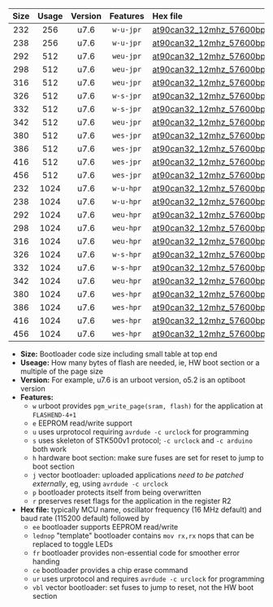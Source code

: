 |Size|Usage|Version|Features|Hex file|
|:-:|:-:|:-:|:-:|:--|
|232|256|u7.6|`w-u-jpr`|[at90can32_12mhz_57600bps_ur_vbl.hex](https://raw.githubusercontent.com/stefanrueger/urboot/main//at90can32_12mhz_57600bps_ur_vbl.hex)|
|238|256|u7.6|`w-u-jpr`|[at90can32_12mhz_57600bps_lednop_ur_vbl.hex](https://raw.githubusercontent.com/stefanrueger/urboot/main//at90can32_12mhz_57600bps_lednop_ur_vbl.hex)|
|292|512|u7.6|`weu-jpr`|[at90can32_12mhz_57600bps_ee_ur_vbl.hex](https://raw.githubusercontent.com/stefanrueger/urboot/main//at90can32_12mhz_57600bps_ee_ur_vbl.hex)|
|298|512|u7.6|`weu-jpr`|[at90can32_12mhz_57600bps_ee_lednop_ur_vbl.hex](https://raw.githubusercontent.com/stefanrueger/urboot/main//at90can32_12mhz_57600bps_ee_lednop_ur_vbl.hex)|
|316|512|u7.6|`weu-jpr`|[at90can32_12mhz_57600bps_ee_lednop_fr_ur_vbl.hex](https://raw.githubusercontent.com/stefanrueger/urboot/main//at90can32_12mhz_57600bps_ee_lednop_fr_ur_vbl.hex)|
|326|512|u7.6|`w-s-jpr`|[at90can32_12mhz_57600bps_vbl.hex](https://raw.githubusercontent.com/stefanrueger/urboot/main//at90can32_12mhz_57600bps_vbl.hex)|
|332|512|u7.6|`w-s-jpr`|[at90can32_12mhz_57600bps_lednop_vbl.hex](https://raw.githubusercontent.com/stefanrueger/urboot/main//at90can32_12mhz_57600bps_lednop_vbl.hex)|
|342|512|u7.6|`weu-jpr`|[at90can32_12mhz_57600bps_ee_lednop_fr_ce_ur_vbl.hex](https://raw.githubusercontent.com/stefanrueger/urboot/main//at90can32_12mhz_57600bps_ee_lednop_fr_ce_ur_vbl.hex)|
|380|512|u7.6|`wes-jpr`|[at90can32_12mhz_57600bps_ee_vbl.hex](https://raw.githubusercontent.com/stefanrueger/urboot/main//at90can32_12mhz_57600bps_ee_vbl.hex)|
|386|512|u7.6|`wes-jpr`|[at90can32_12mhz_57600bps_ee_lednop_vbl.hex](https://raw.githubusercontent.com/stefanrueger/urboot/main//at90can32_12mhz_57600bps_ee_lednop_vbl.hex)|
|416|512|u7.6|`wes-jpr`|[at90can32_12mhz_57600bps_ee_lednop_fr_vbl.hex](https://raw.githubusercontent.com/stefanrueger/urboot/main//at90can32_12mhz_57600bps_ee_lednop_fr_vbl.hex)|
|456|512|u7.6|`wes-jpr`|[at90can32_12mhz_57600bps_ee_lednop_fr_ce_vbl.hex](https://raw.githubusercontent.com/stefanrueger/urboot/main//at90can32_12mhz_57600bps_ee_lednop_fr_ce_vbl.hex)|
|232|1024|u7.6|`w-u-hpr`|[at90can32_12mhz_57600bps_ur.hex](https://raw.githubusercontent.com/stefanrueger/urboot/main//at90can32_12mhz_57600bps_ur.hex)|
|238|1024|u7.6|`w-u-hpr`|[at90can32_12mhz_57600bps_lednop_ur.hex](https://raw.githubusercontent.com/stefanrueger/urboot/main//at90can32_12mhz_57600bps_lednop_ur.hex)|
|292|1024|u7.6|`weu-hpr`|[at90can32_12mhz_57600bps_ee_ur.hex](https://raw.githubusercontent.com/stefanrueger/urboot/main//at90can32_12mhz_57600bps_ee_ur.hex)|
|298|1024|u7.6|`weu-hpr`|[at90can32_12mhz_57600bps_ee_lednop_ur.hex](https://raw.githubusercontent.com/stefanrueger/urboot/main//at90can32_12mhz_57600bps_ee_lednop_ur.hex)|
|316|1024|u7.6|`weu-hpr`|[at90can32_12mhz_57600bps_ee_lednop_fr_ur.hex](https://raw.githubusercontent.com/stefanrueger/urboot/main//at90can32_12mhz_57600bps_ee_lednop_fr_ur.hex)|
|326|1024|u7.6|`w-s-hpr`|[at90can32_12mhz_57600bps.hex](https://raw.githubusercontent.com/stefanrueger/urboot/main//at90can32_12mhz_57600bps.hex)|
|332|1024|u7.6|`w-s-hpr`|[at90can32_12mhz_57600bps_lednop.hex](https://raw.githubusercontent.com/stefanrueger/urboot/main//at90can32_12mhz_57600bps_lednop.hex)|
|342|1024|u7.6|`weu-hpr`|[at90can32_12mhz_57600bps_ee_lednop_fr_ce_ur.hex](https://raw.githubusercontent.com/stefanrueger/urboot/main//at90can32_12mhz_57600bps_ee_lednop_fr_ce_ur.hex)|
|380|1024|u7.6|`wes-hpr`|[at90can32_12mhz_57600bps_ee.hex](https://raw.githubusercontent.com/stefanrueger/urboot/main//at90can32_12mhz_57600bps_ee.hex)|
|386|1024|u7.6|`wes-hpr`|[at90can32_12mhz_57600bps_ee_lednop.hex](https://raw.githubusercontent.com/stefanrueger/urboot/main//at90can32_12mhz_57600bps_ee_lednop.hex)|
|416|1024|u7.6|`wes-hpr`|[at90can32_12mhz_57600bps_ee_lednop_fr.hex](https://raw.githubusercontent.com/stefanrueger/urboot/main//at90can32_12mhz_57600bps_ee_lednop_fr.hex)|
|456|1024|u7.6|`wes-hpr`|[at90can32_12mhz_57600bps_ee_lednop_fr_ce.hex](https://raw.githubusercontent.com/stefanrueger/urboot/main//at90can32_12mhz_57600bps_ee_lednop_fr_ce.hex)|

- **Size:** Bootloader code size including small table at top end
- **Useage:** How many bytes of flash are needed, ie, HW boot section or a multiple of the page size
- **Version:** For example, u7.6 is an urboot version, o5.2 is an optiboot version
- **Features:**
  + `w` urboot provides `pgm_write_page(sram, flash)` for the application at `FLASHEND-4+1`
  + `e` EEPROM read/write support
  + `u` uses urprotocol requiring `avrdude -c urclock` for programming
  + `s` uses skeleton of STK500v1 protocol; `-c urclock` and `-c arduino` both work
  + `h` hardware boot section: make sure fuses are set for reset to jump to boot section
  + `j` vector bootloader: uploaded applications *need to be patched externally*, eg, using `avrdude -c urclock`
  + `p` bootloader protects itself from being overwritten
  + `r` preserves reset flags for the application in the register R2
- **Hex file:** typically MCU name, oscillator frequency (16 MHz default) and baud rate (115200 default) followed by
  + `ee` bootloader supports EEPROM read/write
  + `lednop` "template" bootloader contains `mov rx,rx` nops that can be replaced to toggle LEDs
  + `fr` bootloader provides non-essential code for smoother error handing
  + `ce` bootloader provides a chip erase command
  + `ur` uses urprotocol and requires `avrdude -c urclock` for programming
  + `vbl` vector bootloader: set fuses to jump to reset, not the HW boot section
